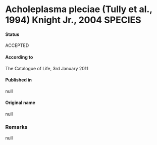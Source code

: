 # Acholeplasma pleciae (Tully et al., 1994) Knight Jr., 2004 SPECIES

#### Status
ACCEPTED

#### According to
The Catalogue of Life, 3rd January 2011

#### Published in
null

#### Original name
null

### Remarks
null